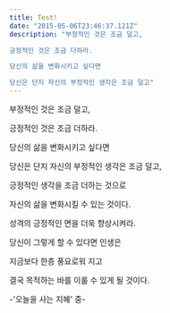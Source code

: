 ```yaml
---
title: Test!
date: "2015-05-06T23:46:37.121Z"
description: "부정적인 것은 조금 덜고,

긍정적인 것은 조금 더하라.

당신의 삶을 변화시키고 싶다면

당신은 단지 자신의 부정적인 생각은 조금 덜고"
---
```


부정적인 것은 조금 덜고,

긍정적인 것은 조금 더하라.

당신의 삶을 변화시키고 싶다면

당신은 단지 자신의 부정적인 생각은 조금 덜고,

긍정적인 생각을 조금 더하는 것으로

자신의 삶을 변화시킬 수 있는 것이다.

성격의 긍정적인 면을 더욱 향상시켜라.

당신이 그렇게 할 수 있다면 인생은

지금보다 한층 풍요로워 지고

결국 목적하는 바를 이룰 수 있게 될 것이다.

-'오늘을 사는 지혜' 중-
